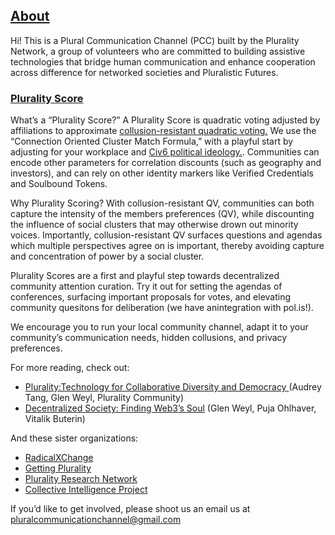 ## [About](#about)

Hi! This is a Plural Communication Channel (PCC) built by the Plurality Network, a group of volunteers who are committed to building assistive technologies that bridge human communication and enhance cooperation across difference for networked societies and Pluralistic Futures. 

### [Plurality Score](#plurality)

What’s a “Plurality Score?” A Plurality Score is quadratic voting adjusted by affiliations to approximate [collusion-resistant quadratic voting.](https://papers.ssrn.com/sol3/papers.cfm?abstract_id=4311507) We use the “Connection Oriented Cluster Match Formula,” with a playful start by adjusting for your workplace and [Civ6 political ideology.](https://www.radicalxchange.org/media/blog/political-ideologies-for-the-21st-century/). Communities can encode other parameters for correlation discounts (such as geography and investors), and can rely on other identity markers like Verified Credentials and Soulbound Tokens.

Why Plurality Scoring? With collusion-resistant QV, communities can both capture the intensity of the members preferences (QV), while 
discounting the influence of social clusters that may otherwise drown out minority voices. Importantly, collusion-resistant QV surfaces questions and agendas which multiple perspectives agree on is important, thereby avoiding capture and concentration of power by a social cluster. 

Plurality Scores are a first and playful step towards decentralized community attention curation. Try it out for setting the agendas of conferences, surfacing important proposals for votes, and elevating community quesitons for deliberation (we have anintegration with pol.is!).

We encourage you to run your local community channel, adapt it to your community’s communication needs, hidden collusions, and privacy preferences.

For more reading, check out:

* [Plurality:Technology for Collaborative Diversity and Democracy ](https://www.plurality.net/v/eng/)(Audrey Tang, Glen Weyl, Plurality Community)
* [Decentralized Society: Finding Web3’s Soul](https://papers.ssrn.com/sol3/papers.cfm?abstract_id=4105763) (Glen Weyl, Puja Ohlhaver, Vitalik Buterin)

And these sister organizations:

* [RadicalXChange](https://www.radicalxchange.org/)
* [Getting Plurality](https://gettingplurality.org/)
* [Plurality Research Network](https://www.plurality.institute/)
* [Collective Intelligence Project ](https://cip.org/)

If you’d like to get involved, please shoot us an email us at pluralcommunicationchannel@gmail.com
